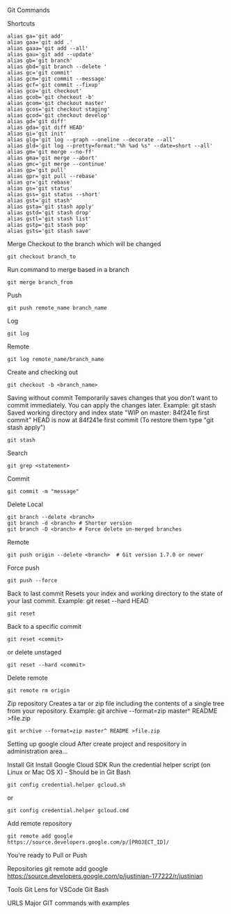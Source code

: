 Git Commands

Shortcuts
```
alias ga='git add'
alias gaa='git add .'
alias gaaa='git add --all'
alias gau='git add --update'
alias gb='git branch'
alias gbd='git branch --delete '
alias gc='git commit'
alias gcm='git commit --message'
alias gcf='git commit --fixup'
alias gco='git checkout'
alias gcob='git checkout -b'
alias gcom='git checkout master'
alias gcos='git checkout staging'
alias gcod='git checkout develop'
alias gd='git diff'
alias gda='git diff HEAD'
alias gi='git init'
alias glg='git log --graph --oneline --decorate --all'
alias gld='git log --pretty=format:"%h %ad %s" --date=short --all'
alias gm='git merge --no-ff'
alias gma='git merge --abort'
alias gmc='git merge --continue'
alias gp='git pull'
alias gpr='git pull --rebase'
alias gr='git rebase'
alias gs='git status'
alias gss='git status --short'
alias gst='git stash'
alias gsta='git stash apply'
alias gstd='git stash drop'
alias gstl='git stash list'
alias gstp='git stash pop'
alias gsts='git stash save'
```


Merge
Checkout to the branch which will be changed
```git
git checkout branch_to
```
Run command to merge based in a branch
```git
git merge branch_from
```

Push
```git
git push remote_name branch_name
```


Log
```git
git log
```
Remote
```git
git log remote_name/branch_name
```

Create and checking out
```
git checkout -b <branch_name>
```

Saving without commit
Temporarily saves changes that you don’t want to commit immediately. You can apply the changes later. Example: git stash Saved working directory and index state "WIP on master: 84f241e first commit" HEAD is now at 84f241e first commit (To restore them type "git stash apply")
```git
git stash
```

Search
```git
git grep <statement>
```

Commit
```git
git commit -m "message"
```

Delete
Local
```git
git branch --delete <branch>
git branch -d <branch> # Shorter version
git branch -D <branch> # Force delete un-merged branches
```

Remote
```git
git push origin --delete <branch>  # Git version 1.7.0 or newer
```
Force push
```git
git push --force
```


Back to last commit
Resets your index and working directory to the state of your last commit. Example: git reset --hard HEAD
```git
git reset
```

Back to a specific commit
```
git reset <commit>
```
or delete unstaged
```
git reset --hard <commit>
```

Delete remote
```
git remote rm origin
```

Zip repository
Creates a tar or zip file including the contents of a single tree from your repository. Example: git archive --format=zip master^ README >file.zip
```git
git archive --format=zip master^ README >file.zip
```

Setting up google cloud
After create project and respository in administration area...

Install Git
Install Google Cloud SDK
Run the credential helper script (on Linux or Mac OS X) - Should be in Git Bash
```git
git config credential.helper gcloud.sh
```
or
```git
git config credential.helper gcloud.cmd
```
Add remote repository
```git
git remote add google https://source.developers.google.com/p/[PROJECT_ID]/
```
You're ready to Pull or Push

Repositories
git remote add google https://source.developers.google.com/p/justinian-177222/r/justinian

Tools
Git Lens for VSCode
Git Bash

URLS
Major GIT commands with examples
